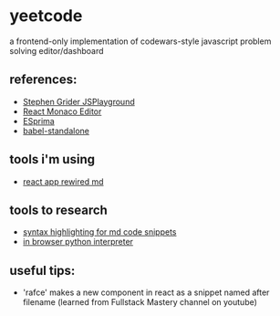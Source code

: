 # yeetcode

a frontend-only implementation of codewars-style javascript problem solving editor/dashboard

## references:

- [Stephen Grider JSPlayground](https://github.com/StephenGrider/JSPlaygrounds)
- [React Monaco Editor](https://github.com/react-monaco-editor/react-monaco-editor)
- [ESprima](https://esprima.org/)
- [babel-standalone](https://github.com/babel/babel/tree/master/packages/babel-standalone)

## tools i'm using

- [react app rewired md](https://hmsk.github.io/frontmatter-markdown-loader/)

## tools to research

- [syntax highlighting for md code snippets](https://github.com/markdown-it/markdown-it)
- [in browser python interpreter](https://skulpt.org/using.html)

## useful tips:

- 'rafce' makes a new component in react as a snippet named after filename (learned from Fullstack Mastery channel on youtube)
